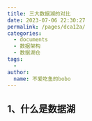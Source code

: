 ```yaml
---
title: 三大数据湖的对比
date: 2023-07-06 22:30:27
permalink: /pages/dca12a/
categories:
  - documents
  - 数据架构
  - 数据湖仓
tags:
  - 
author: 
  name: 不爱吃鱼的bobo
---
```


## 1、什么是数据湖